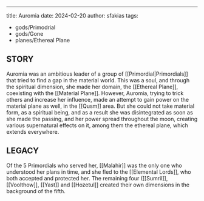 ---
title: Auromia
date: 2024-02-20
author: sfakias
tags:
  - gods/Primodrial
  - gods/Gone
  - planes/Ethereal Plane

## STORY

Auromia was an ambitious leader of a group of [[Primordial|Primordials]] that tried to find a gap in the material world. This was a soul, and through the spiritual dimension, she made her domain, the [[Ethereal Plane]], coexisting with the [[Material Plane]]. However, Auromia, trying to trick others and increase her influence, made an attempt to gain power on the material plane as well, in the [[Qusm]] area. But she could not take material form, as a spiritual being, and as a result she was disintegrated as soon as she made the passing, and her power spread throughout the moon, creating various supernatural effects on it, among them the ethereal plane, which extends everywhere.

## LEGACY

Of the 5 Primordials who served her, [[Malahir]] was the only one who understood her plans in time, and she fled to the [[Elemental Lords]], who both accepted and protected her. The remaining four ([[Sumril]], [[Voolthow]], [[Yast]] and [[Hozetul]] created their own dimensions in the background of the fifth.